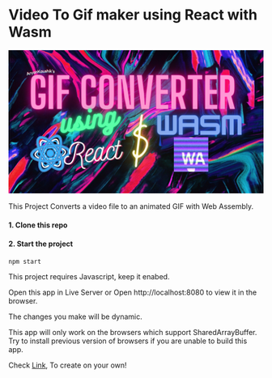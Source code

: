 # Video To Gif maker using React with Wasm

![Video to gif](https://github.com/aryankaushik-git/gif_creator_wasm/blob/main/gif_creator.png)

This Project Converts a video file to an animated GIF with Web Assembly. 


#### 1. Clone this repo

#### 2. Start the project
```
npm start
```

This project requires Javascript, keep it enabed. 

Open this app in Live Server or Open http://localhost:8080 to view it in the browser.

The changes you make will be dynamic.

This app will only work on the browsers which support SharedArrayBuffer.
Try to install previous version of browsers if you are unable to build this app.

Check [Link](https://www.wasm.builders/aryank21/gif-creator-using-wasm-27fl), To create on your own!
